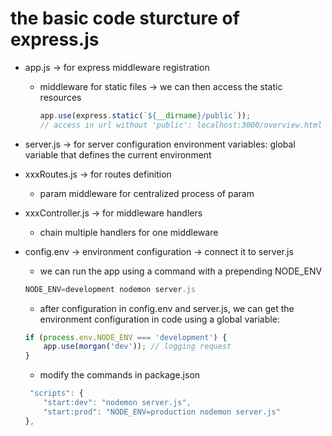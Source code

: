# the basic code sturcture of express.js
* app.js -> for express middleware registration
    * middleware for static files -> we can then access the static resources
        ```jsx
        app.use(express.static(`${__dirname}/public`));
        // access in url without 'public': localhost:3000/overview.html
        ```
* server.js -> for server configuration
environment variables: global variable that defines the current environment
* xxxRoutes.js -> for routes definition
    * param middleware for centralized process of param
* xxxController.js -> for middleware handlers
    * chain multiple handlers for one middleware
* config.env -> environment configuration -> connect it to server.js
    * we can run the app using a command with a prepending NODE_ENV
    ```jsx
    NODE_ENV=development nodemon server.js
    ```

    * after configuration in config.env and server.js, we can get the environment configuration in code using a global variable:
    ```jsx
    if (process.env.NODE_ENV === 'development') {
        app.use(morgan('dev')); // logging request
    }
    ```

    * modify the commands in package.json
    ```jsx
     "scripts": {
        "start:dev": "nodemon server.js",
        "start:prod": "NODE_ENV=production nodemon server.js"
    },
    ```
